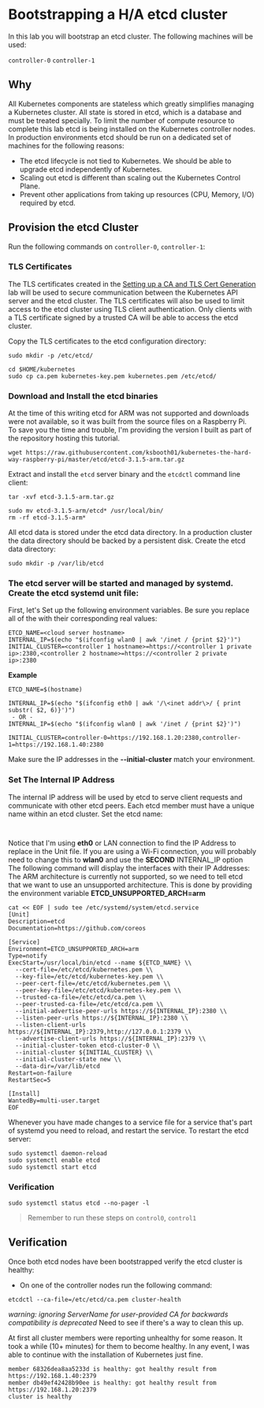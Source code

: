 # Bootstrapping a H/A etcd cluster

In this lab you will bootstrap an etcd cluster. The following machines will be used:

`controller-0`      `controller-1`

## Why

All Kubernetes components are stateless which greatly simplifies managing a Kubernetes cluster. All state is stored in etcd, which is a database
and must be treated specially. To limit the number of compute resource to complete this lab etcd is being installed on the Kubernetes controller nodes. 
In production environments etcd should be run on a dedicated set of machines for the following reasons:

* The etcd lifecycle is not tied to Kubernetes. We should be able to upgrade etcd independently of Kubernetes.
* Scaling out etcd is different than scaling out the Kubernetes Control Plane.
* Prevent other applications from taking up resources (CPU, Memory, I/O) required by etcd.

## Provision the etcd Cluster

Run the following commands on `controller-0`, `controller-1`:

### TLS Certificates

The TLS certificates created in the [Setting up a CA and TLS Cert Generation](02-certificate-authority.md) lab will be used to secure communication between the Kubernetes API server and the etcd cluster. The TLS certificates will also be used to limit access to the etcd cluster using TLS client authentication. Only clients with a TLS certificate signed by a trusted CA will be able to access the etcd cluster.

Copy the TLS certificates to the etcd configuration directory:

```
sudo mkdir -p /etc/etcd/
```

```
cd $HOME/kubernetes
sudo cp ca.pem kubernetes-key.pem kubernetes.pem /etc/etcd/
```

### Download and Install the etcd binaries

At the time of this writing etcd for ARM was not supported and downloads were not available, so it was built from the source files on a Raspberry Pi.
To save you the time and trouble, I'm providing the version I built as part of the repository hosting this tutorial.

```
wget https://raw.githubusercontent.com/ksbooth01/kubernetes-the-hard-way-raspberry-pi/master/etcd/etcd-3.1.5-arm.tar.gz
```

Extract and install the `etcd` server binary and the `etcdctl` command line client: 

```
tar -xvf etcd-3.1.5-arm.tar.gz
```

```
sudo mv etcd-3.1.5-arm/etcd* /usr/local/bin/
rm -rf etcd-3.1.5-arm*
```

All etcd data is stored under the etcd data directory. In a production cluster the data directory should be backed by a persistent disk. Create the etcd data directory:

```
sudo mkdir -p /var/lib/etcd
```
### The etcd server will be started and managed by systemd. Create the etcd systemd unit file:

First, let's Set up the following environment variables. Be sure you replace all of the <placeholder values> with their corresponding real values:
```
ETCD_NAME=<cloud server hostname>
INTERNAL_IP=$(echo "$(ifconfig wlan0 | awk '/inet / {print $2}')")
INITIAL_CLUSTER=<controller 1 hostname>=https://<controller 1 private ip>:2380,<controller 2 hostname>=https://<controller 2 private ip>:2380
```
**Example** 
```
ETCD_NAME=$(hostname)

INTERNAL_IP=$(echo "$(ifconfig eth0 | awk '/\<inet addr\>/ { print substr( $2, 6)}')")
 - OR - 
INTERNAL_IP=$(echo "$(ifconfig wlan0 | awk '/inet / {print $2}')")

INITIAL_CLUSTER=controller-0=https://192.168.1.20:2380,controller-1=https://192.168.1.40:2380
```
Make sure the IP addresses in the **--initial-cluster** match your environment.

### Set The Internal IP Address

The internal IP address will be used by etcd to serve client requests and communicate with other etcd peers.
Each etcd member must have a unique name within an etcd cluster. Set the etcd name:

```


```
Notice that I'm using **eth0** or LAN connection to find the IP Address to replace in the Unit file. If you are using a Wi-Fi connection, you will probably need to change this to **wlan0** and use the **SECOND** INTERNAL_IP option
The following command will display the interfaces with their IP Addresses:
The ARM architecture is currently not supported, so we need to tell etcd that we want to use an unsupported architecture.
This is done by providing the environment variable **ETCD_UNSUPPORTED_ARCH=arm**
```
cat << EOF | sudo tee /etc/systemd/system/etcd.service
[Unit]
Description=etcd
Documentation=https://github.com/coreos

[Service]
Environment=ETCD_UNSUPPORTED_ARCH=arm
Type=notify
ExecStart=/usr/local/bin/etcd --name ${ETCD_NAME} \\
  --cert-file=/etc/etcd/kubernetes.pem \\
  --key-file=/etc/etcd/kubernetes-key.pem \\
  --peer-cert-file=/etc/etcd/kubernetes.pem \\
  --peer-key-file=/etc/etcd/kubernetes-key.pem \\
  --trusted-ca-file=/etc/etcd/ca.pem \\
  --peer-trusted-ca-file=/etc/etcd/ca.pem \\
  --initial-advertise-peer-urls https://${INTERNAL_IP}:2380 \\
  --listen-peer-urls https://${INTERNAL_IP}:2380 \\
  --listen-client-urls https://${INTERNAL_IP}:2379,http://127.0.0.1:2379 \\
  --advertise-client-urls https://${INTERNAL_IP}:2379 \\
  --initial-cluster-token etcd-cluster-0 \\
  --initial-cluster ${INITIAL_CLUSTER} \\
  --initial-cluster-state new \\
  --data-dir=/var/lib/etcd
Restart=on-failure
RestartSec=5

[Install]
WantedBy=multi-user.target
EOF
```
Whenever you have made changes to a service file for a service that's part of systemd you need to reload, and restart the service. To restart the etcd server:

```
sudo systemctl daemon-reload
sudo systemctl enable etcd
sudo systemctl start etcd
```


### Verification

```
sudo systemctl status etcd --no-pager -l
```

> Remember to run these steps on `control0`, `control1`

## Verification

Once both etcd nodes have been bootstrapped verify the etcd cluster is healthy:

* On one of the controller nodes run the following command:

```
etcdctl --ca-file=/etc/etcd/ca.pem cluster-health
```
*warning: ignoring ServerName for user-provided CA for backwards compatibility is deprecated*  Need to see if there's a way to clean this up.

At first all cluster members were reporting unhealthy for some reason. It took a while (10+ minutes) for them to become healthy.
In any event, I was able to continue with the installation of Kubernetes just fine.

```
member 68326dea8aa5233d is healthy: got healthy result from https://192.168.1.40:2379
member db49ef42428b90ee is healthy: got healthy result from https://192.168.1.20:2379
cluster is healthy
```
